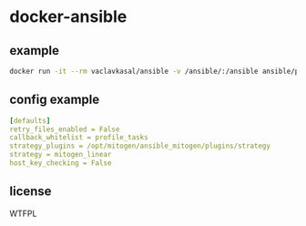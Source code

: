 # docker-ansible

## example
```bash
docker run -it --rm vaclavkasal/ansible -v /ansible/:/ansible ansible/playbooks/client1-webhosting1.yml
```

## config example
```yaml
[defaults]
retry_files_enabled = False
callback_whitelist = profile_tasks
strategy_plugins = /opt/mitogen/ansible_mitogen/plugins/strategy
strategy = mitogen_linear
host_key_checking = False
```

## license
WTFPL
